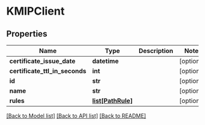 # KMIPClient

## Properties
Name | Type | Description | Notes
------------ | ------------- | ------------- | -------------
**certificate_issue_date** | **datetime** |  | [optional] 
**certificate_ttl_in_seconds** | **int** |  | [optional] 
**id** | **str** |  | [optional] 
**name** | **str** |  | [optional] 
**rules** | [**list[PathRule]**](PathRule.md) |  | [optional] 

[[Back to Model list]](../README.md#documentation-for-models) [[Back to API list]](../README.md#documentation-for-api-endpoints) [[Back to README]](../README.md)


